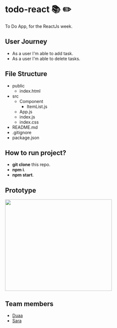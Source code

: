 # todo-react :books: :pencil2:
To Do App, for the ReactJs week.

## User Journey
 - As a user I'm able to add task.
 - As a user I'm able to delete tasks.

## File Structure
 - public
   - index.html
 - src
   - Component
     - ItemList.js
   - App.js
   - index.js
   - index.css
 - README.md
 - .gitignore
 - package.json
 
 ## How to run project?
 
   - **git clone** this repo.
   - **npm i**.
   - **npm start**.
 
 ## Prototype
 
<img src='https://user-images.githubusercontent.com/45401690/63419148-f0327100-c40c-11e9-9ec7-b37ae658ac46.png' height="300" width="350">

   
 ## Team members
   - [Duaa](https://github.com/DuaaH)
   - [Sara](https://github.com/sara219)
